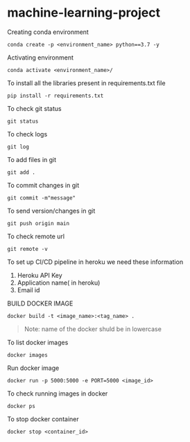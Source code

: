 # machine-learning-project
Creating conda environment
```
conda create -p <environment_name> python==3.7 -y
```

Activating environment
``` 
conda activate <environment_name>/
```

To install all the libraries present in requirements.txt file
``` 
pip install -r requirements.txt
```

To check git status
```
git status
```

To check logs
```
git log
```

To add files in git
```
git add .
```

To commit changes in git
```
git commit -m"message"
```

To send version/changes in git
```
git push origin main
```

To check remote url
```
git remote -v
```

To set up CI/CD pipeline in heroku we need these information
1. Heroku API Key
2. Application name( in heroku)
3. Email id

BUILD DOCKER IMAGE
```
docker build -t <image_name>:<tag_name> .
```
> Note: name of the docker shuld be in lowercase

To list docker images
```
docker images 
```


Run docker image
```
docker run -p 5000:5000 -e PORT=5000 <image_id>
```


To check running images in docker
```
docker ps
```

To stop docker container 
```
docker stop <container_id>
```


